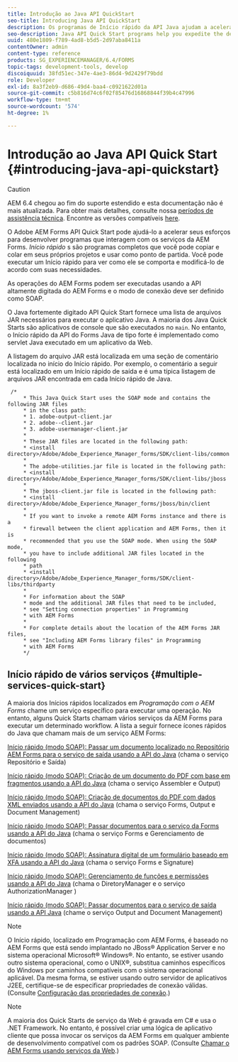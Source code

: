 ```yaml
---
title: Introdução ao Java API QuickStart
seo-title: Introducing Java API QuickStart
description: Os programas de Início rápido da API Java ajudam a acelerar o desenvolvimento de programas que interagem com os serviços da AEM Forms. Você pode usar os programas de Início rápido da API Java no seu projeto como ponto de partida e personalizá-lo.
seo-description: Java API Quick Start programs help you expedite the development of programs that interact with AEM Forms services. You can use the Java API Quick Start programs in your project as a starting point and customize it.
uuid: 480e1809-f789-4ad8-b5d5-2d97aba8411a
contentOwner: admin
content-type: reference
products: SG_EXPERIENCEMANAGER/6.4/FORMS
topic-tags: development-tools, develop
discoiquuid: 38fd51ec-347e-4ae3-86d4-9d2429f79bdd
role: Developer
exl-id: 8a3f2eb9-d686-49d4-baa4-c0921622d01a
source-git-commit: c5b816d74c6f02f85476d16868844f39b4c47996
workflow-type: tm+mt
source-wordcount: '574'
ht-degree: 1%

---
```


# Introdução ao Java API Quick Start {#introducing-java-api-quickstart}

>[!CAUTION]
>
>AEM 6.4 chegou ao fim do suporte estendido e esta documentação não é mais atualizada. Para obter mais detalhes, consulte nossa [períodos de assistência técnica](https://helpx.adobe.com/br/support/programs/eol-matrix.html). Encontre as versões compatíveis [here](https://experienceleague.adobe.com/docs/).

O Adobe AEM Forms API Quick Start pode ajudá-lo a acelerar seus esforços para desenvolver programas que interagem com os serviços da AEM Forms. *Início rápido* s são programas completos que você pode copiar e colar em seus próprios projetos e usar como ponto de partida. Você pode executar um Início rápido para ver como ele se comporta e modificá-lo de acordo com suas necessidades.

As operações do AEM Forms podem ser executadas usando a API altamente digitada do AEM Forms e o modo de conexão deve ser definido como SOAP.

O Java fortemente digitado API Quick Start fornece uma lista de arquivos JAR necessários para executar o aplicativo Java. A maioria dos Java Quick Starts são aplicativos de console que são executados no `main`. No entanto, o Início rápido da API do Forms Java de tipo forte é implementado como servlet Java executado em um aplicativo da Web.

A listagem do arquivo JAR está localizada em uma seção de comentário localizada no início do Início rápido. Por exemplo, o comentário a seguir está localizado em um Início rápido de saída e é uma típica listagem de arquivos JAR encontrada em cada Início rápido de Java.

```as3
 /* 
     * This Java Quick Start uses the SOAP mode and contains the following JAR files 
     * in the class path: 
     * 1. adobe-output-client.jar 
     * 2. adobe--client.jar 
     * 3. adobe-usermanager-client.jar 
     * 
     * These JAR files are located in the following path: 
     * <install directory>/Adobe/Adobe_Experience_Manager_forms/SDK/client-libs/common 
     * 
     * The adobe-utilities.jar file is located in the following path: 
     * <install directory>/Adobe/Adobe_Experience_Manager_forms/SDK/client-libs/jboss 
     * 
     * The jboss-client.jar file is located in the following path: 
     * <install directory>/Adobe/Adobe_Experience_Manager_forms/jboss/bin/client 
     * 
     * If you want to invoke a remote AEM Forms instance and there is a 
     * firewall between the client application and AEM Forms, then it is  
     * recommended that you use the SOAP mode. When using the SOAP mode,  
     * you have to include additional JAR files located in the following  
     * path 
     * <install directory>/Adobe/Adobe_Experience_Manager_forms/SDK/client-libs/thirdparty 
     * 
     * For information about the SOAP  
     * mode and the additional JAR files that need to be included,  
     * see "Setting connection properties" in Programming  
     * with AEM Forms 
     * 
     * For complete details about the location of the AEM Forms JAR files,  
     * see "Including AEM Forms library files" in Programming  
     * with AEM Forms 
     */
```

## Início rápido de vários serviços {#multiple-services-quick-start}

A maioria dos Inícios rápidos localizados em *Programação com o AEM Forms* chame um serviço específico para executar uma operação. No entanto, alguns Quick Starts chamam vários serviços da AEM Forms para executar um determinado workflow. A lista a seguir fornece ícones rápidos do Java que chamam mais de um serviço AEM Forms:

[Início rápido (modo SOAP): Passar um documento localizado no Repositório AEM Forms para o serviço de saída usando a API do Java](/help/forms/developing/output-service-java-api-quick.md#quick-start-soap-mode-passing-a-document-located-in-the-repository-to-the-output-service-using-the-java-api) (chama o serviço Repositório e Saída)

[Início rápido (modo SOAP): Criação de um documento do PDF com base em fragmentos usando a API do Java](/help/forms/developing/output-service-java-api-quick.md#quick-start-soap-mode-creating-a-pdf-document-based-on-fragments-using-the-java-api) (chama o serviço Assembler e Output)

[Início rápido (modo SOAP): Criação de documentos do PDF com dados XML enviados usando a API do Java](/help/forms/developing/forms-service-api-quick-starts.md#quick-start-soap-mode-creating-pdf-documents-with-submitted-xml-data-using-the-java-api) (chama o serviço Forms, Output e Document Management)

[Início rápido (modo SOAP): Passar documentos para o serviço da Forms usando a API do Java](/help/forms/developing/forms-service-api-quick-starts.md#quick-start-soap-mode-passing-documents-to-the-forms-service-using-the-java-api) (chama o serviço Forms e Gerenciamento de documentos)

[Início rápido (modo SOAP): Assinatura digital de um formulário baseado em XFA usando a API do Java](/help/forms/developing/signature-service-java-api-quick.md#quick-start-soap-mode-digitally-signing-a-xfa-based-form-using-the-java-api) (chama o serviço Forms e Signature)

[Início rápido (modo SOAP): Gerenciamento de funções e permissões usando a API do Java](/help/forms/developing/user-manager-java-api-quick.md#quick-start-soap-mode-managing-roles-and-permissions-using-the-java-api) (chama o DiretoryManager e o serviço AuthorizationManager )

[Início rápido (modo SOAP): Passar documentos para o serviço de saída usando a API Java](/help/forms/developing/output-service-java-api-quick.md#quick-start-soap-mode-passing-documents-to-the-output-service-using-the-java-api) (chame o serviço Output and Document Management)

>[!NOTE]
>
>O Início rápido, localizado em Programação com AEM Forms, é baseado no AEM Forms que está sendo implantado no JBoss® Application Server e no sistema operacional Microsoft® Windows®. No entanto, se estiver usando outro sistema operacional, como o UNIX®, substitua caminhos específicos do Windows por caminhos compatíveis com o sistema operacional aplicável. Da mesma forma, se estiver usando outro servidor de aplicativos J2EE, certifique-se de especificar propriedades de conexão válidas. (Consulte [Configuração das propriedades de conexão](/help/forms/developing/invoking-aem-forms-using-java.md#setting-connection-properties).)

>[!NOTE]
>
>A maioria dos Quick Starts de serviço da Web é gravada em C# e usa o .NET Framework. No entanto, é possível criar uma lógica de aplicativo cliente que possa invocar os serviços da AEM Forms em qualquer ambiente de desenvolvimento compatível com os padrões SOAP. (Consulte [Chamar o AEM Forms usando serviços da Web](/help/forms/developing/invoking-aem-forms-using-web.md#invoking-aem-forms-using-web-services).)
